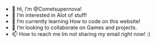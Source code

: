 - 👋 Hi, I’m @Cometsupernova!
- 👀 I’m interested in Alot of stuff!
- 🌱 I’m currently learning How to code on this website!
- 💞️ I’m looking to collaborate on Games and projects.
- 📫 How to reach me Im not sharing my email right now! :)

<!---
Cometsupernova/Cometsupernova is a ✨ special ✨ repository because its `README.md` (this file) appears on your GitHub profile.
You can click the Preview link to take a look at your changes.
--->
